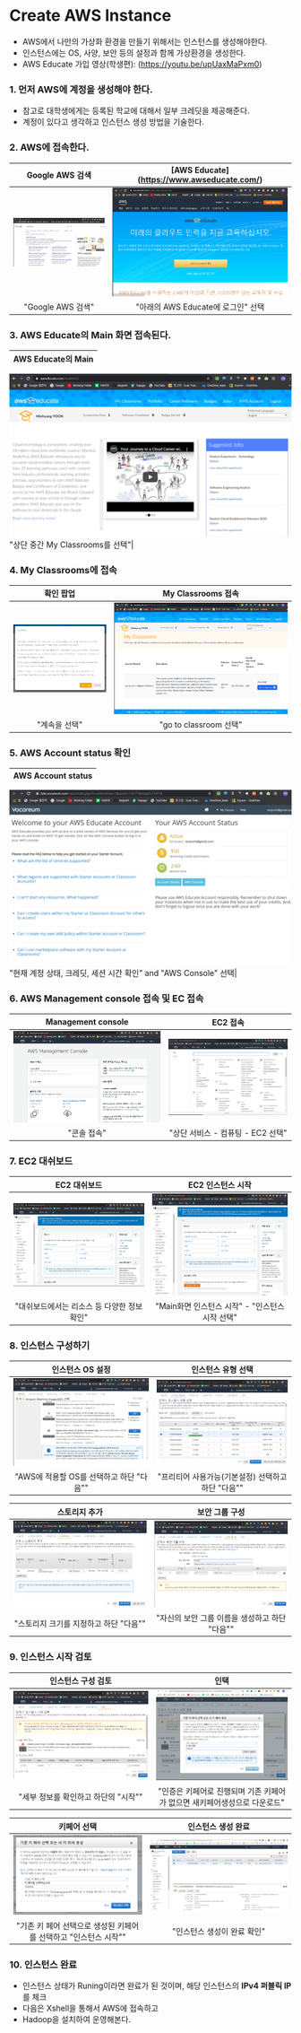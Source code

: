 # Create AWS Instance

- AWS에서 나만의 가상화 환경을 만들기 위해서는 인스턴스를 생성해야한다.
- 인스턴스에는 OS, 사양, 보안 등의 설정과 함께 가상환경을 생성한다.
- AWS Educate 가입 영상(학생편): (https://youtu.be/upUaxMaPxm0)
### 1. 먼저 AWS에 계정을 생성해야 한다.
- 참고로 대학생에게는 등록된 학교에 대해서 일부 크레딧을 제공해준다.
- 계정이 있다고 생각하고 인스턴스 생성 방법을 기술한다.

### 2. AWS에 접속한다.
Google AWS 검색            |  **[AWS Educate]**(https://www.awseducate.com/)
:-------------------------:|:-------------------------:
![alt-text-10](https://github.com/tenjumh/Big_data_Platform/blob/master/images/create%20aws/2.%EC%95%84%EB%A7%88%EC%A1%B4%20%EC%95%A0%EB%93%80%EB%A1%9C%EA%B7%B8%EC%9D%B82.PNG)  |  ![alt-text-10](https://github.com/tenjumh/Big_data_Platform/blob/master/images/create%20aws/3.%EC%95%84%EB%A7%88%EC%A1%B4%20%EC%95%A0%EB%93%80%EB%A1%9C%EA%B7%B8%EC%9D%B83.PNG "[AWS Educate]")
"Google AWS 검색"|"아래의 AWS Educate에 로그인" 선택

### 3. AWS Educate의 Main 화면 접속된다.
AWS Educate의 Main            |
:-------------------------:|
![alt-text-10](https://github.com/tenjumh/Big_data_Platform/blob/master/images/create%20aws/4.%EC%95%84%EB%A7%88%EC%A1%B4%20%EC%95%A0%EB%93%80%EB%A9%94%EC%9D%B8.PNG) 
"상단 중간 My Classrooms를 선택"|

### 4. My Classrooms에 접속
확인 팝업            |  My Classrooms 접속
:-------------------------:|:-------------------------:
![3](https://github.com/tenjumh/Big_data_Platform/blob/master/images/create%20aws/5.%EB%A7%88%EC%9D%B4%ED%81%B4%EB%9E%98%EC%8A%A4%20%ED%8C%9D%EC%97%85.PNG) |![4](https://github.com/tenjumh/Big_data_Platform/blob/master/images/create%20aws/6.%EB%A7%88%EC%9D%B4%ED%81%B4%EB%9E%98%EC%8A%A4.PNG) 
"계속을 선택"|"go to classroom 선택"

### 5. AWS Account status 확인
AWS Account status            |
:-------------------------:|
![5](https://github.com/tenjumh/Big_data_Platform/blob/master/images/create%20aws/7.aws%20console.PNG) 
"현재 계정 상태, 크레딧, 세션 시간 확인" and "AWS Console" 선택|

### 6. AWS Management console 접속 및 EC 접속
Management console            |  EC2 접속
:-------------------------:|:-------------------------:
![6](https://github.com/tenjumh/Big_data_Platform/blob/master/images/create%20aws/8.aws%20console2.PNG) |![6](https://github.com/tenjumh/Big_data_Platform/blob/master/images/create%20aws/8_1.aws%20console3_EC2.PNG) 
"콘솔 접속"|"상단 서비스 - 컴퓨팅 - EC2 선택"

### 7. EC2 대쉬보드
EC2 대쉬보드            |  EC2 인스턴스 시작
:-------------------------:|:-------------------------:
![7](https://github.com/tenjumh/Big_data_Platform/blob/master/images/create%20aws/9.EC2.PNG) | ![7](https://github.com/tenjumh/Big_data_Platform/blob/master/images/create%20aws/10.%EC%9D%B8%EC%8A%A4%ED%84%B4%EC%8A%A4%EC%8B%9C%EC%9E%91.PNG)
"대쉬보드에서는 리소스 등 다양한 정보확인"|"Main화면 인스턴스 시작" - "인스턴스 시작 선택"

### 8. 인스턴스 구성하기
인스턴스 OS 설정            |  인스턴스 유형 선택
:-------------------------:|:-------------------------:
![8-1](https://github.com/tenjumh/Big_data_Platform/blob/master/images/create%20aws/11.machine%20image%20selection.PNG) | ![8-2](https://github.com/tenjumh/Big_data_Platform/blob/master/images/create%20aws/12%EC%9D%B8%EC%8A%A4%ED%84%B4%EC%8A%A4%20%EC%9C%A0%ED%98%95.PNG)
"AWS에 적용할 OS를 선택하고 하단 "다음""|"프리티어 사용가능(기본설정) 선택하고 하단 "다음""

스토리지 추가            |  보안 그룹 구성
:-------------------------:|:-------------------------:
![8-3](https://github.com/tenjumh/Big_data_Platform/blob/master/images/create%20aws/13.%EC%8A%A4%ED%86%A0%EB%A6%AC%EC%A7%80.PNG) | ![8-4](https://github.com/tenjumh/Big_data_Platform/blob/master/images/create%20aws/14.%EB%B3%B4%EC%95%88%EA%B7%B8%EB%A3%B9%EC%84%A4%EC%A0%95.PNG)
"스토리지 크기를 지정하고 하단 "다음""|"자신의 보안 그룹 이름을 생성하고 하단 "다음""

### 9. 인스턴스 시작 검토
인스턴스 구성 검토            |  인택
:-------------------------:|:-------------------------:
![9-1](https://github.com/tenjumh/Big_data_Platform/blob/master/images/create%20aws/15.%EC%9D%B8%EC%8A%A4%ED%84%B4%EC%8A%A4%20%EC%8B%9C%EC%9E%91%20%EA%B2%80%ED%86%A0.PNG) | ![9-2](https://github.com/tenjumh/Big_data_Platform/blob/master/images/create%20aws/16.%EC%83%88%ED%82%A4%ED%8E%98%EC%96%B4%EC%83%9D%EC%84%B1.PNG)
"세부 정보를 확인하고 하단의 "시작""|"인증은 키페어로 진행되며 기존 키페어가 없으면 새키페어생성으로 다운로드"

키페어 선택             |  인스턴스 생성 완료
:-------------------------:|:-------------------------:
![9-3](https://github.com/tenjumh/Big_data_Platform/blob/master/images/create%20aws/17.%ED%82%A4%ED%8E%98%EC%96%B4%EC%84%A0%ED%83%9D%20%EC%A0%91%EC%86%8D.PNG) | ![9-4](https://github.com/tenjumh/Big_data_Platform/blob/master/images/create%20aws/19.%ED%8D%BC%ED%94%8C%EB%A6%ADIP%ED%99%95%EC%9D%B8.PNG)
"기존 키 페어 선택으로 생성된 키페어를 선택하고 "인스턴스 시작""|"인스턴스 생성이 완료 확인"

### 10. 인스턴스 완료
- 인스턴스 상태가 Runing이라면 완료가 된 것이며, 해당 인스턴스의 **IPv4 퍼블릭 IP**를 체크
- 다음은 Xshell을 통해서 AWS에 접속하고
- Hadoop을 설치하여 운영해본다.
